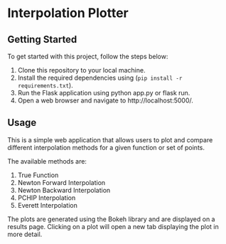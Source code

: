 # Interpolation Plotter

## Getting Started

To get started with this project, follow the steps below:

1. Clone this repository to your local machine.
2. Install the required dependencies using  (`pip install -r requirements.txt`).
3. Run the Flask application using python app.py or flask run.
4. Open a web browser and navigate to http://localhost:5000/.

## Usage
This is a simple web application that allows users to plot and compare different interpolation methods for a given function or set of points.

The available methods are:
1.    True Function
2.    Newton Forward Interpolation
3.    Newton Backward Interpolation
4.    PCHIP Interpolation
5.    Everett Interpolation

The plots are generated using the Bokeh library and are displayed on a results page. Clicking on a plot will open a new tab displaying the plot in more detail.
